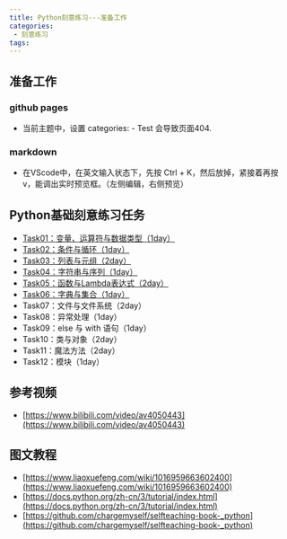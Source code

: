 ```yaml
---
title: Python刻意练习---准备工作
categories:
 - 刻意练习
tags:
---
```

## 准备工作
### github pages
-  当前主题中，设置 categories: - Test  会导致页面404.

### markdown
-  在VScode中，在英文输入状态下，先按 Ctrl + K，然后放掉，紧接着再按 v，能调出实时预览框。（左侧编辑，右侧预览）

## Python基础刻意练习任务
- [Task01：变量、运算符与数据类型（1day）](https://www.janehoo.com/%E5%88%BB%E6%84%8F%E7%BB%83%E4%B9%A0/2019/10/20/%E5%8F%98%E9%87%8F-%E8%BF%90%E7%AE%97%E7%AC%A6%E4%B8%8E%E6%95%B0%E6%8D%AE%E7%B1%BB%E5%9E%8B/)
- [Task02：条件与循环（1day）](https://www.janehoo.com/%E5%88%BB%E6%84%8F%E7%BB%83%E4%B9%A0/2019/10/21/%E6%9D%A1%E4%BB%B6%E4%B8%8E%E5%BE%AA%E7%8E%AF/)
- [Task03：列表与元组（2day）](https://www.janehoo.com/%E5%88%BB%E6%84%8F%E7%BB%83%E4%B9%A0/2019/10/22/%E5%88%97%E8%A1%A8%E4%B8%8E%E5%85%83%E7%BB%84/)
- [Task04：字符串与序列（1day）](https://www.janehoo.com/%E5%88%BB%E6%84%8F%E7%BB%83%E4%B9%A0/2019/10/24/string-_and_sequence/)
- [Task05：函数与Lambda表达式（2day）](https://www.janehoo.com/deliberate-practice/2019/10/26/function/)
- [Task06：字典与集合（1day）](https://www.janehoo.com/deliberate-practice/2019/10/27/dict_and_set/)
- Task07：文件与文件系统（2day）
- Task08：异常处理（1day）
- Task09：else 与 with 语句（1day）
- Task10：类与对象（2day）
- Task11：魔法方法（2day）
- Task12：模块（1day）

## 参考视频
- [https://www.bilibili.com/video/av4050443](https://www.bilibili.com/video/av4050443)

## 图文教程
- [https://www.liaoxuefeng.com/wiki/1016959663602400](https://www.liaoxuefeng.com/wiki/1016959663602400)
- [https://docs.python.org/zh-cn/3/tutorial/index.html](https://docs.python.org/zh-cn/3/tutorial/index.html)
- [https://github.com/chargemyself/selfteaching-book-_python](https://github.com/chargemyself/selfteaching-book-_python)